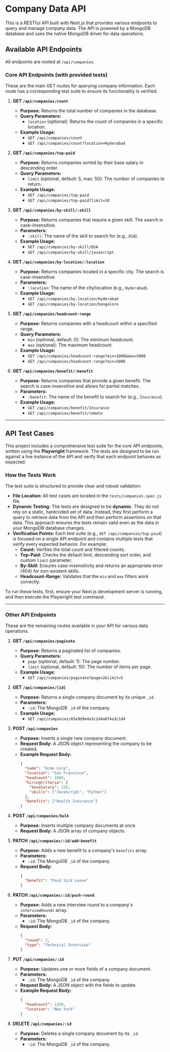 # Company Data API

This is a RESTful API built with Next.js that provides various endpoints to query and manage company data. The API is powered by a MongoDB database and uses the native MongoDB driver for data operations.

## Available API Endpoints

All endpoints are rooted at `/api/companies`.

### Core API Endpoints (with provided tests)

These are the main GET routes for querying company information. Each route has a corresponding test suite to ensure its functionality is verified.

1.  **GET `/api/companies/count`**
    * **Purpose:** Returns the total number of companies in the database.
    * **Query Parameters:**
        * `location` (optional): Returns the count of companies in a specific location.
    * **Example Usage:**
        * `GET /api/companies/count`
        * `GET /api/companies/count?location=Hyderabad`

2.  **GET `/api/companies/top-paid`**
    * **Purpose:** Returns companies sorted by their base salary in descending order.
    * **Query Parameters:**
        * `limit` (optional, default: 5, max: 50): The number of companies to return.
    * **Example Usage:**
        * `GET /api/companies/top-paid`
        * `GET /api/companies/top-paid?limit=10`

3.  **GET `/api/companies/by-skill/:skill`**
    * **Purpose:** Returns companies that require a given skill. The search is case-insensitive.
    * **Parameters:**
        * `:skill`: The name of the skill to search for (e.g., `DSA`).
    * **Example Usage:**
        * `GET /api/companies/by-skill/DSA`
        * `GET /api/companies/by-skill/javascript`

4.  **GET `/api/companies/by-location/:location`**
    * **Purpose:** Returns companies located in a specific city. The search is case-insensitive.
    * **Parameters:**
        * `:location`: The name of the city/location (e.g., `Hyderabad`).
    * **Example Usage:**
        * `GET /api/companies/by-location/Hyderabad`
        * `GET /api/companies/by-location/bangalore`

5.  **GET `/api/companies/headcount-range`**
    * **Purpose:** Returns companies with a headcount within a specified range.
    * **Query Parameters:**
        * `min` (optional, default: 0): The minimum headcount.
        * `max` (optional): The maximum headcount.
    * **Example Usage:**
        * `GET /api/companies/headcount-range?min=1000&max=5000`
        * `GET /api/companies/headcount-range?min=5000`

6.  **GET `/api/companies/benefit/:benefit`**
    * **Purpose:** Returns companies that provide a given benefit. The search is case-insensitive and allows for partial matches.
    * **Parameters:**
        * `:benefit`: The name of the benefit to search for (e.g., `Insurance`).
    * **Example Usage:**
        * `GET /api/companies/benefit/Insurance`
        * `GET /api/companies/benefit/remote`

---

## API Test Cases

This project includes a comprehensive test suite for the core API endpoints, written using the **Playwright** framework. The tests are designed to be run against a live instance of the API and verify that each endpoint behaves as expected.

### How the Tests Work

The test suite is structured to provide clear and robust validation:

* **File Location:** All test cases are located in the `tests/companies.spec.js` file.
* **Dynamic Testing:** The tests are designed to be **dynamic**. They do not rely on a static, hardcoded set of data. Instead, they first perform a query to retrieve data from the API and then perform assertions on that data. This approach ensures the tests remain valid even as the data in your MongoDB database changes.
* **Verification Points:** Each test suite (e.g., `GET /api/companies/top-paid`) is focused on a single API endpoint and contains multiple tests that verify every expected behavior. For example:
    * **Count:** Verifies the total count and filtered counts.
    * **Top-Paid:** Checks the default limit, descending sort order, and custom `limit` parameter.
    * **By-Skill:** Ensures case-insensitivity and returns an appropriate error (404) for non-existent skills.
    * **Headcount-Range:** Validates that the `min` and `max` filters work correctly.

To run these tests, first, ensure your Next.js development server is running, and then execute the Playwright test command.

---

### Other API Endpoints

These are the remaining routes available in your API for various data operations.

1.  **GET `/api/companies/paginate`**
    * **Purpose:** Returns a paginated list of companies.
    * **Query Parameters:**
        * `page` (optional, default: 1): The page number.
        * `limit` (optional, default: 10): The number of items per page.
    * **Example Usage:**
        * `GET /api/companies/paginate?page=2&limit=5`

2.  **GET `/api/companies/[id]`**
    * **Purpose:** Returns a single company document by its unique `_id`.
    * **Parameters:**
        * `:id`: The MongoDB `_id` of the company.
    * **Example Usage:**
        * `GET /api/companies/65e9d9e4a3c1d4a0f4a3c1d4`

3.  **POST `/api/companies`**
    * **Purpose:** Inserts a single new company document.
    * **Request Body:** A JSON object representing the company to be created.
    * **Example Request Body:**
        ```json
        {
          "name": "Acme Corp",
          "location": "San Francisco",
          "headcount": 1000,
          "hiringCriteria": {
            "baseSalary": 150,
            "skills": ["JavaScript", "Python"]
          },
          "benefits": ["Health Insurance"]
        }
        ```

4.  **POST `/api/companies/bulk`**
    * **Purpose:** Inserts multiple company documents at once.
    * **Request Body:** A JSON array of company objects.

5.  **PATCH `/api/companies/:id/add-benefit`**
    * **Purpose:** Adds a new benefit to a company's `benefits` array.
    * **Parameters:**
        * `:id`: The MongoDB `_id` of the company.
    * **Request Body:**
        ```json
        {
          "benefit": "Paid Sick Leave"
        }
        ```

6.  **PATCH `/api/companies/:id/push-round`**
    * **Purpose:** Adds a new interview round to a company's `interviewRounds` array.
    * **Parameters:**
        * `:id`: The MongoDB `_id` of the company.
    * **Request Body:**
        ```json
        {
          "round": 2,
          "type": "Technical Interview"
        }
        ```

7.  **PUT `/api/companies/:id`**
    * **Purpose:** Updates one or more fields of a company document.
    * **Parameters:**
        * `:id`: The MongoDB `_id` of the company.
    * **Request Body:** A JSON object with the fields to update.
    * **Example Request Body:**
        ```json
        {
          "headcount": 1200,
          "location": "New York"
        }
        ```

8.  **DELETE `/api/companies/:id`**
    * **Purpose:** Deletes a single company document by its `_id`.
    * **Parameters:**
        * `:id`: The MongoDB `_id` of the company.